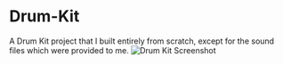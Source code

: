 # Drum-Kit
A Drum Kit project that I built entirely from scratch, except for the sound files which were provided to me.
![Drum Kit Screenshot](screenshot.png)
